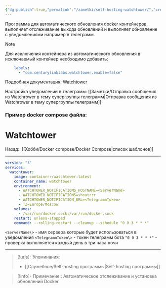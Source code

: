 ```yaml
---
{"dg-publish":true,"permalink":"/zametki/self-hosting-watchtower/","created":"2024-07-11 21:10","updated":"2024-09-24T22:57:09+03:00"}
---
```


Программа для автоматического обновления docker контейнеров, выполняет отслеживание выхода обновлений и выполняет обновление с уведомлениями например в телеграмм.

> [!note]
> Для исключения контейнера из автоматического обновления в исключаемый контейнер необходимо добавить:
> ```yaml
>     labels:
>       - "com.centurylinklabs.watchtower.enable=false"
> ```
> 


Подробная документация: [Watchtower](https://containrrr.dev/watchtower/) 

Настройка уведомлений в телеграмм: [[Заметки/Отправка сообщения из Watchrower в тему супергруппы телеграмм\|Отправка сообщения из Watchrower в тему супергруппы телеграмм]]
### Пример docker compose файла:

<div class="transclusion internal-embed is-loaded"><div class="markdown-embed">

<div class="markdown-embed-title">

# Watchtower

</div>



Назад:: [[Хобби/Docker compose/Docker Compose\|список шаблонов]]

---

```yaml
version: "3"
services:
  watchtower:
    image: containrrr/watchtower:latest
    container_name: watchtower
    environment:
      - WATCHTOWER_NOTIFICATIONS_HOSTNAME=<ServerName>
      - WATCHTOWER_NOTIFICATIONS=shoutrrr
      - WATCHTOWER_NOTIFICATION_URL=<TelegrammToken>
      - TZ=Europe/Moscow
    volumes:
      - /var/run/docker.sock:/var/run/docker.sock
    restart: unless-stopped
    command: --rolling-restart --cleanup --schedule "0 0 3 * * *"
```

`<ServerName\>` - имя сервера которые будет использоваться в уведомления
`<TelegrammToken\>` - токен телеграмм бота
`"0 0 3 * * *"` - проверка выполняется каждый день в три часа ночи

</div></div>


---
> [!urls]- Упоминания:
> - [[Служебное/Self-hosting программы\|Self-hosting программы]]

> [!info]-
> Примечание:: Автоматическое отслеживание и установка обновлений Docker
